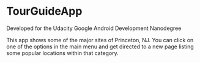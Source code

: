 # TourGuideApp

Developed for the Udacity Google Android Development Nanodegree

This app shows some of the major sites of Princeton, NJ. You can click on one of the options in the main menu and get directed to a new page listing some popular locations within that category. 

